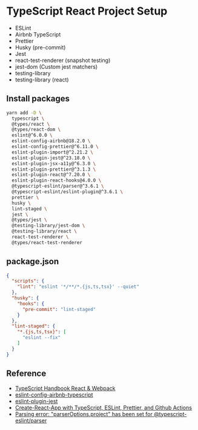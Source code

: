# TypeScript React Project Setup

- ESLint
- Airbnb TypeScript
- Prettier
- Husky (pre-commit)
- Jest
- react-test-renderer (snapshot testing)
- jest-dom (Custom jest matchers)
- testing-library
- testing-library (react)


## Install packages

```sh
yarn add -D \
  typescript \
  @types/react \
  @types/react-dom \
  eslint@^6.0.0 \
  eslint-config-airbnb@18.2.0 \
  eslint-config-prettier@^6.11.0 \
  eslint-plugin-import@^2.21.2 \
  eslint-plugin-jest@^23.18.0 \
  eslint-plugin-jsx-a11y@^6.3.0 \
  eslint-plugin-prettier@^3.1.3 \
  eslint-plugin-react@^7.20.0 \
  eslint-plugin-react-hooks@4.0.0 \
  @typescript-eslint/parser@^3.6.1 \
  @typescript-eslint/eslint-plugin@^3.6.1 \
  prettier \
  husky \
  lint-staged \
  jest \
  @types/jest \
  @testing-library/jest-dom \
  @testing-library/react \
  react-test-renderer \
  @types/react-test-renderer
```

## package.json

```json
{
  "scripts": {
    "lint": "eslint '*/**/*.{js,ts,tsx}' --quiet"
  },
  "husky": {
    "hooks": {
      "pre-commit": "lint-staged"
    }
  },
  "lint-staged": {
    "*.{js,ts,tsx}": [
      "eslint --fix"
    ]
  }
}
```


## Reference

- [TypeScript Handbook React & Webpack](https://www.typescriptlang.org/docs/handbook/react-&-webpack.html)
- [eslint-config-airbnb-typescript](https://github.com/iamturns/eslint-config-airbnb-typescript/blob/master/lib/shared.js)
- [eslint-plugin-jest](https://www.npmjs.com/package/eslint-plugin-jest)
- [Create-React-App with TypeScript, ESLint, Prettier, and Github Actions](https://medium.com/@brygrill/create-react-app-with-typescript-eslint-prettier-and-github-actions-f3ce6a571c97)
- [Parsing error: "parserOptions.project" has been set for @typescript-eslint/parser](https://github.com/typescript-eslint/typescript-eslint/issues/1723#issuecomment-626766041)